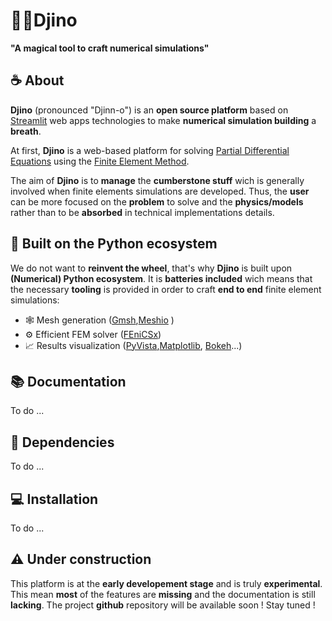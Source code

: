 # 🧞‍♂️Djino 

**"A magical tool to craft numerical simulations"**

## ☕️ About
**Djino** (pronounced "Djinn-o") is an **open source platform** based on [Streamlit](https://streamlit.io/) web apps technologies to make **numerical simulation building** a **breath**.

At first, **Djino** is a web-based platform for solving [Partial Differential Equations](https://en.wikipedia.org/wiki/Partial_differential_equation) using the [Finite Element Method](https://en.wikipedia.org/wiki/Finite_element_method).

The aim of **Djino** is to **manage** the **cumberstone stuff** wich is generally involved when finite elements simulations are developed. Thus, the **user** can be more focused on the **problem** to solve and the **physics/models** rather than to be **absorbed** in technical implementations details.

## 🐍 Built on the Python ecosystem

We do not want to **reinvent the wheel**, that's why **Djino** is built upon **(Numerical) Python ecosystem**. It is **batteries included** wich means that the necessary **tooling** is provided in order to craft **end to end** finite element simulations:

- 🕸️ Mesh generation ([Gmsh](https://gmsh.info/),[Meshio](https://github.com/nschloe/meshio) ) 
- ⚙️ Efficient FEM solver ([FEniCSx](https://fenicsproject.org/))
- 📈 Results visualization ([PyVista](https://docs.pyvista.org/),[Matplotlib](https://matplotlib.org/), [Bokeh](https://bokeh.org/)...)


## 📚 Documentation

To do ...

## 🔗 Dependencies

To do ...

## 💻 Installation

To do ...


## ⚠️ Under construction
This platform is at the **early developement stage** and is truly **experimental**.
This mean **most** of the features are **missing** and the documentation is still **lacking**.
The project **github** repository will be available soon ! Stay tuned !

